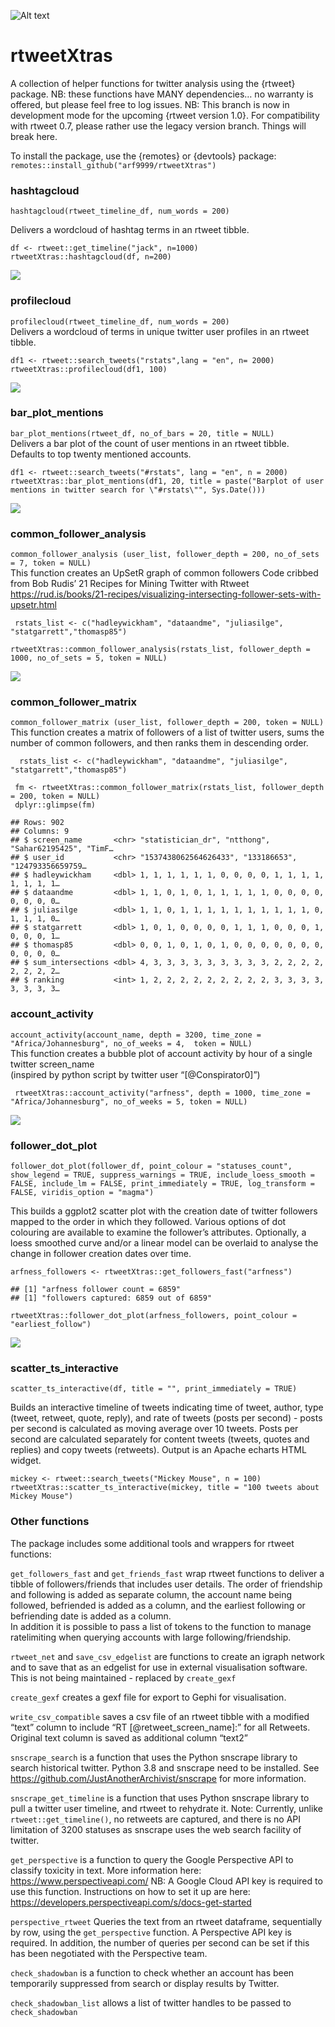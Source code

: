 ![Alt text](rtweetXtrashex.png)

# rtweetXtras

A collection of helper functions for twitter analysis using the {rtweet}
package. NB: these functions have MANY dependencies… no warranty is
offered, but please feel free to log issues. NB: This branch is now in
development mode for the upcoming {rtweet version 1.0}. For
compatibility with rtweet 0.7, please rather use the legacy version
branch. Things will break here.

To install the package, use the {remotes} or {devtools} package:
`remotes::install_github("arf9999/rtweetXtras")`

### hashtagcloud

`hashtagcloud(rtweet_timeline_df, num_words = 200)`

Delivers a wordcloud of hashtag terms in an rtweet tibble.

    df <- rtweet::get_timeline("jack", n=1000)
    rtweetXtras::hashtagcloud(df, n=200)

![](readme_files/figure-markdown_strict/hashtagcloud-1.png)

### profilecloud

`profilecloud(rtweet_timeline_df, num_words = 200)`  
Delivers a wordcloud of terms in unique twitter user profiles in an
rtweet tibble.

    df1 <- rtweet::search_tweets("rstats",lang = "en", n= 2000)
    rtweetXtras::profilecloud(df1, 100)

![](readme_files/figure-markdown_strict/profilecloud-1.png)

### bar\_plot\_mentions

`bar_plot_mentions(rtweet_df, no_of_bars = 20, title = NULL)`  
Delivers a bar plot of the count of user mentions in an rtweet tibble.
Defaults to top twenty mentioned accounts.

    df1 <- rtweet::search_tweets("#rstats", lang = "en", n = 2000)
    rtweetXtras::bar_plot_mentions(df1, 20, title = paste("Barplot of user mentions in twitter search for \"#rstats\"", Sys.Date()))

![](readme_files/figure-markdown_strict/bar_plot_mentions-1.png)

### common\_follower\_analysis

`common_follower_analysis (user_list, follower_depth = 200, no_of_sets = 7, token = NULL)`  
This function creates an UpSetR graph of common followers Code cribbed
from Bob Rudis’ 21 Recipes for Mining Twitter with Rtweet
<https://rud.is/books/21-recipes/visualizing-intersecting-follower-sets-with-upsetr.html>

     rstats_list <- c("hadleywickham", "dataandme", "juliasilge", "statgarrett","thomasp85")
     
    rtweetXtras::common_follower_analysis(rstats_list, follower_depth = 1000, no_of_sets = 5, token = NULL)

![](readme_files/figure-markdown_strict/common_follower_analysis-1.png)

### common\_follower\_matrix

`common_follower_matrix (user_list, follower_depth = 200, token = NULL)`  
This function creates a matrix of followers of a list of twitter users,
sums the number of common followers, and then ranks them in descending
order.

      rstats_list <- c("hadleywickham", "dataandme", "juliasilge", "statgarrett","thomasp85")

     fm <- rtweetXtras::common_follower_matrix(rstats_list, follower_depth = 200, token = NULL)
     dplyr::glimpse(fm)

    ## Rows: 902
    ## Columns: 9
    ## $ screen_name       <chr> "statistician_dr", "ntthong", "Sahar62195425", "TimF…
    ## $ user_id           <chr> "1537438062564626433", "133186653", "124793356659759…
    ## $ hadleywickham     <dbl> 1, 1, 1, 1, 1, 1, 0, 0, 0, 0, 1, 1, 1, 1, 1, 1, 1, 1…
    ## $ dataandme         <dbl> 1, 1, 0, 1, 0, 1, 1, 1, 1, 1, 0, 0, 0, 0, 0, 0, 0, 0…
    ## $ juliasilge        <dbl> 1, 1, 0, 1, 1, 1, 1, 1, 1, 1, 1, 1, 1, 0, 1, 1, 1, 0…
    ## $ statgarrett       <dbl> 1, 0, 1, 0, 0, 0, 0, 1, 1, 1, 0, 0, 0, 1, 0, 0, 0, 1…
    ## $ thomasp85         <dbl> 0, 0, 1, 0, 1, 0, 1, 0, 0, 0, 0, 0, 0, 0, 0, 0, 0, 0…
    ## $ sum_intersections <dbl> 4, 3, 3, 3, 3, 3, 3, 3, 3, 3, 2, 2, 2, 2, 2, 2, 2, 2…
    ## $ ranking           <int> 1, 2, 2, 2, 2, 2, 2, 2, 2, 2, 3, 3, 3, 3, 3, 3, 3, 3…

### account\_activity

`account_activity(account_name, depth = 3200, time_zone = "Africa/Johannesburg", no_of_weeks = 4,  token = NULL)`  
This function creates a bubble plot of account activity by hour of a
single twitter screen\_name  
(inspired by python script by twitter user “\[@Conspirator0\]”)

     rtweetXtras::account_activity("arfness", depth = 1000, time_zone = "Africa/Johannesburg", no_of_weeks = 5, token = NULL)

![](readme_files/figure-markdown_strict/account_activity-1.png)

### follower\_dot\_plot

`follower_dot_plot(follower_df, point_colour = "statuses_count", show_legend = TRUE, suppress_warnings = TRUE, include_loess_smooth = FALSE, include_lm = FALSE, print_immediately = TRUE, log_transform = FALSE, viridis_option = "magma")`

This builds a ggplot2 scatter plot with the creation date of twitter
followers mapped to the order in which they followed. Various options of
dot colouring are available to examine the follower’s attributes.
Optionally, a loess smoothed curve and/or a linear model can be overlaid
to analyse the change in follower creation dates over time.

    arfness_followers <- rtweetXtras::get_followers_fast("arfness")

    ## [1] "arfness follower count = 6859"
    ## [1] "followers captured: 6859 out of 6859"

    rtweetXtras::follower_dot_plot(arfness_followers, point_colour = "earliest_follow")

![](readme_files/figure-markdown_strict/follower_dot_plot-1.png)

### scatter\_ts\_interactive

`scatter_ts_interactive(df, title = "", print_immediately = TRUE)`

Builds an interactive timeline of tweets indicating time of tweet,
author, type (tweet, retweet, quote, reply), and rate of tweets (posts
per second) - posts per second is calculated as moving average over 10
tweets. Posts per second are calculated separately for content tweets
(tweets, quotes and replies) and copy tweets (retweets). Output is an
Apache echarts HTML widget.

    mickey <- rtweet::search_tweets("Mickey Mouse", n = 100)
    rtweetXtras::scatter_ts_interactive(mickey, title = "100 tweets about Mickey Mouse")

### Other functions

The package includes some additional tools and wrappers for rtweet
functions:

`get_followers_fast` and `get_friends_fast` wrap rtweet functions to
deliver a tibble of followers/friends that includes user details. The
order of friendship and following is added as separate column, the
account name being followed, befriended is added as a column, and the
earliest following or befriending date is added as a column.  
In addition it is possible to pass a list of tokens to the function to
manage ratelimiting when querying accounts with large
following/friendship.

`rtweet_net` and `save_csv_edgelist` are functions to create an igraph
network and to save that as an edgelist for use in external
visualisation software. This is not being maintained - replaced by
`create_gexf`

`create_gexf` creates a gexf file for export to Gephi for visualisation.

`write_csv_compatible` saves a csv file of an rtweet tibble with a
modified “text” column to include “RT \[@retweet\_screen\_name\]:” for
all Retweets. Original text column is saved as additional column “text2”

`snscrape_search` is a function that uses the Python snscrape library to
search historical twitter. Python 3.8 and snscrape need to be installed.
See <https://github.com/JustAnotherArchivist/snscrape> for more
information.

`snscrape_get_timeline` is a function that uses Python snscrape library
to pull a twitter user timeline, and rtweet to rehydrate it. Note:
Currently, unlike `rtweet::get_timeline()`, no retweets are captured,
and there is no API limitation of 3200 statuses as snscrape uses the web
search facility of twitter.

`get_perspective` is a function to query the Google Perspective API to
classify toxicity in text. More information here:
<https://www.perspectiveapi.com/> NB: A Google Cloud API key is required
to use this function. Instructions on how to set it up are here:
<https://developers.perspectiveapi.com/s/docs-get-started>

`perspective_rtweet` Queries the text from an rtweet dataframe,
sequentially by row, using the `get_perspective` function. A Perspective
API key is required. In addition, the number of queries per second can
be set if this has been negotiated with the Perspective team.

`check_shadowban` is a function to check whether an account has been
temporarily suppressed from search or display results by Twitter.

`check_shadowban_list` allows a list of twitter handles to be passed to
`check_shadowban`

